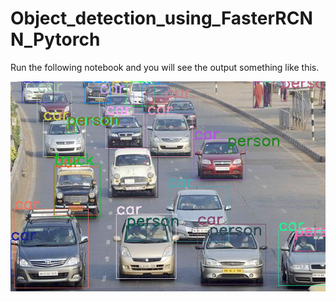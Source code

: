 # Object_detection_using_FasterRCNN_Pytorch

Run the following notebook and you will see the output something like this.

![](output/output-2021-04-15.png)
